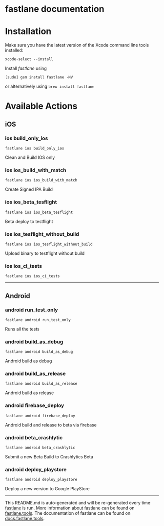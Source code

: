 fastlane documentation
================
# Installation

Make sure you have the latest version of the Xcode command line tools installed:

```
xcode-select --install
```

Install _fastlane_ using
```
[sudo] gem install fastlane -NV
```
or alternatively using `brew install fastlane`

# Available Actions
## iOS
### ios build_only_ios
```
fastlane ios build_only_ios
```
Clean and Build IOS only
### ios ios_build_with_match
```
fastlane ios ios_build_with_match
```
Create Signed IPA Build
### ios ios_beta_tesflight
```
fastlane ios ios_beta_tesflight
```
Beta deploy to testflight 
### ios ios_tesflight_without_build
```
fastlane ios ios_tesflight_without_build
```
Upload binary to testflight without build
### ios ios_ci_tests
```
fastlane ios ios_ci_tests
```


----

## Android
### android run_test_only
```
fastlane android run_test_only
```
Runs all the tests
### android build_as_debug
```
fastlane android build_as_debug
```
Android build as debug
### android build_as_release
```
fastlane android build_as_release
```
Android build as release
### android firebase_deploy
```
fastlane android firebase_deploy
```
Android build and release to beta via firebase
### android beta_crashlytic
```
fastlane android beta_crashlytic
```
Submit a new Beta Build to Crashlytics Beta
### android deploy_playstore
```
fastlane android deploy_playstore
```
Deploy a new version to Google PlayStore

----

This README.md is auto-generated and will be re-generated every time [fastlane](https://fastlane.tools) is run.
More information about fastlane can be found on [fastlane.tools](https://fastlane.tools).
The documentation of fastlane can be found on [docs.fastlane.tools](https://docs.fastlane.tools).
